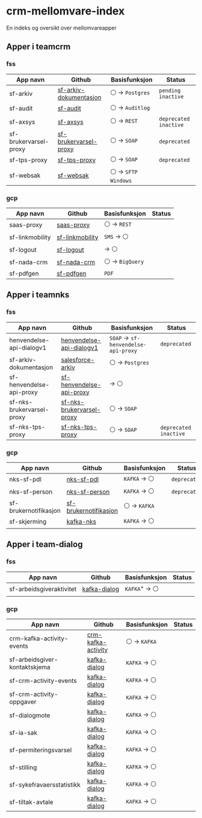 # crm-mellomvare-index
En indeks og oversikt over mellomvareapper

## Apper i teamcrm

### fss

| App navn  | Github | Basisfunksjon | Status |
| --------- | ------ | ------------- | ------ |
| sf-arkiv  | [sf-arkiv-dokumentasjon](https://github.com/navikt/sf-arkiv-dokumentasjon) | :white_circle: -> `Postgres` | `pending` `inactive` |
| sf-audit  | [sf-audit](https://github.com/navikt/sf-audit) | :white_circle: -> `Auditlog` ||
| sf-axsys  | [sf-axsys](https://github.com/navikt/sf-axsys) | :white_circle: -> `REST` | `deprecated` `inactive` |
| sf-brukervarsel-proxy | [sf-brukervarsel-proxy](https://github.com/navikt/sf-brukervarsel-proxy) | :white_circle: -> `SOAP` | `deprecated` |
| sf-tps-proxy | [sf-tps-proxy](https://github.com/navikt/sf-tps-proxy) | :white_circle: -> `SOAP` | `deprecated` |
| sf-websak | [sf-websak](https://github.com/navikt/sf-websak) | :white_circle: -> `SFTP Windows` ||

### gcp

| App navn  | Github | Basisfunksjon | Status |
| --------- | ------ | ------------- | ------ |
| saas-proxy | [saas-proxy](https://github.com/navikt/saas-proxy) | :white_circle: -> `REST` ||
| sf-linkmobility | [sf-linkmobility](https://github.com/navikt/sf-linkmobility) | `SMS` -> :white_circle: ||
| sf-logout  | [sf-logout](https://github.com/navikt/sf-logout ) | -> :white_circle: ||
| sf-nada-crm | [sf-nada-crm](https://github.com/navikt/sf-nada-crm) | :white_circle: -> `BigQuery` ||
| sf-pdfgen | [sf-pdfgen](https://github.com/navikt/sf-pdfgen) | `PDF` ||

## Apper i teamnks

### fss

| App navn  | Github | Basisfunksjon | Status |
| --------- | ------ | ------------- | ------ |
| henvendelse-api-dialogv1 | [henvendelse-api-dialogv1](https://github.com/navikt/henvendelse-api-dialogv1) | `SOAP` -> `sf-henvendelse-api-proxy` | `deprecated` |
| sf-arkiv-dokumentasjon | [salesforce-arkiv](https://github.com/navikt/salesforce-arkiv) | :white_circle: -> `Postgres` ||
| sf-henvendelse-api-proxy | [sf-henvendelse-api-proxy](https://github.com/navikt/sf-henvendelse-api-proxy) | -> :white_circle: ||
| sf-nks-brukervarsel-proxy | [sf-nks-brukervarsel-proxy](https://github.com/navikt/sf-nks-brukervarsel-proxy) | :white_circle: -> `SOAP` ||
| sf-nks-tps-proxy | [sf-nks-tps-proxy](https://github.com/navikt/sf-nks-tps-proxy) | :white_circle: -> `SOAP` | `deprecated`  `inactive` |

### gcp

| App navn  | Github | Basisfunksjon | Status |
| --------- | ------ | ------------- | ------ |
| nks-sf-pdl  | [nks-sf-pdl](https://github.com/navikt/nks-sf-pdl) | `KAFKA` -> :white_circle: | `deprecated` |
| nks-sf-person | [nks-sf-person](https://github.com/navikt/nks-sf-person) | `KAFKA` -> :white_circle: | `deprecated` |
| sf-brukernotifikasjon | [sf-brukernotifikasjon](https://github.com/navikt/sf-brukernotifikasjon) | :white_circle: -> `KAFKA` ||
| sf-skjerming | [kafka-nks](https://github.com/navikt/kafka-nks) | `KAFKA` -> :white_circle: ||

## Apper i team-dialog

### fss

| App navn  | Github | Basisfunksjon | Status |
| --------- | ------ | ------------- | ------ |
| sf-arbeidsgiveraktivitet | [kafka-dialog](https://github.com/navikt/kafka-dialog) | `KAFKA`<sup>+</sup> -> :white_circle: | |

### gcp

| App navn  | Github | Basisfunksjon | Status |
| --------- | ------ | ------------- | ------ |
| crm-kafka-activity-events | [crm-kafka-activity](https://github.com/navikt/crm-kafka-activity) | :white_circle: -> `KAFKA` ||
| sf-arbeidsgiver-kontaktskjema | [kafka-dialog](https://github.com/navikt/kafka-dialog) | `KAFKA` -> :white_circle: ||
| sf-crm-activity-events | [kafka-dialog](https://github.com/navikt/kafka-dialog) | `KAFKA` -> :white_circle: ||
| sf-crm-activity-oppgaver | [kafka-dialog](https://github.com/navikt/kafka-dialog) | `KAFKA` -> :white_circle: ||
| sf-dialogmote | [kafka-dialog](https://github.com/navikt/kafka-dialog) | `KAFKA` -> :white_circle: ||
| sf-ia-sak| [kafka-dialog](https://github.com/navikt/kafka-dialog) | `KAFKA` -> :white_circle: ||
| sf-permiteringsvarsel | [kafka-dialog](https://github.com/navikt/kafka-dialog) | `KAFKA` -> :white_circle: ||
| sf-stilling | [kafka-dialog](https://github.com/navikt/kafka-dialog) | `KAFKA` -> :white_circle: ||
| sf-sykefravaersstatistikk | [kafka-dialog](https://github.com/navikt/kafka-dialog) | `KAFKA` -> :white_circle: ||
| sf-tiltak-avtale | [kafka-dialog](https://github.com/navikt/kafka-dialog) | `KAFKA` -> :white_circle: ||


